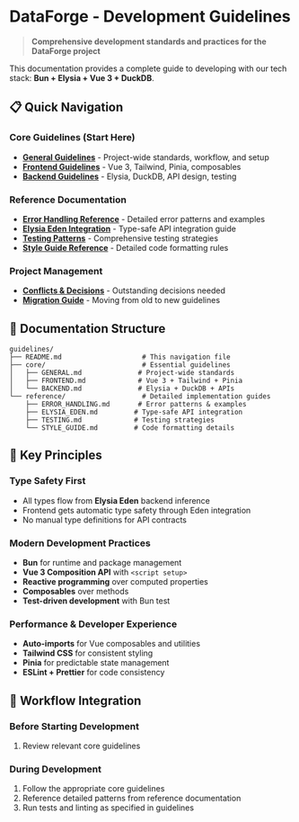 # DataForge - Development Guidelines

> **Comprehensive development standards and practices for the DataForge project**

This documentation provides a complete guide to developing with our tech stack: **Bun + Elysia + Vue 3 + DuckDB**.

## 📋 Quick Navigation

### Core Guidelines (Start Here)

- **[General Guidelines](./core/GENERAL.md)** - Project-wide standards, workflow, and setup
- **[Frontend Guidelines](./core/FRONTEND.md)** - Vue 3, Tailwind, Pinia, composables
- **[Backend Guidelines](./core/BACKEND.md)** - Elysia, DuckDB, API design, testing

### Reference Documentation

- **[Error Handling Reference](./reference/ERROR_HANDLING.md)** - Detailed error patterns and examples
- **[Elysia Eden Integration](./reference/ELYSIA_EDEN.md)** - Type-safe API integration guide
- **[Testing Patterns](./reference/TESTING.md)** - Comprehensive testing strategies
- **[Style Guide Reference](./reference/STYLE_GUIDE.md)** - Detailed code formatting rules

### Project Management

- **[Conflicts & Decisions](./conflicts/CONFLICTS_TO_RESOLVE.md)** - Outstanding decisions needed
- **[Migration Guide](./conflicts/MIGRATION_GUIDE.md)** - Moving from old to new guidelines

## 📁 Documentation Structure

```
guidelines/
├── README.md                    # This navigation file
├── core/                        # Essential guidelines
│   ├── GENERAL.md              # Project-wide standards
│   ├── FRONTEND.md             # Vue 3 + Tailwind + Pinia
│   └── BACKEND.md              # Elysia + DuckDB + APIs
└── reference/                   # Detailed implementation guides
    ├── ERROR_HANDLING.md       # Error patterns & examples
    ├── ELYSIA_EDEN.md         # Type-safe API integration
    ├── TESTING.md             # Testing strategies
    └── STYLE_GUIDE.md         # Code formatting details
```

## 🎯 Key Principles

### Type Safety First

- All types flow from **Elysia Eden** backend inference
- Frontend gets automatic type safety through Eden integration
- No manual type definitions for API contracts

### Modern Development Practices

- **Bun** for runtime and package management
- **Vue 3 Composition API** with `<script setup>`
- **Reactive programming** over computed properties
- **Composables** over methods
- **Test-driven development** with Bun test

### Performance & Developer Experience

- **Auto-imports** for Vue composables and utilities
- **Tailwind CSS** for consistent styling
- **Pinia** for predictable state management
- **ESLint + Prettier** for code consistency

## 🔄 Workflow Integration

### Before Starting Development

1. Review relevant core guidelines

### During Development

1. Follow the appropriate core guidelines
2. Reference detailed patterns from reference documentation
3. Run tests and linting as specified in guidelines
